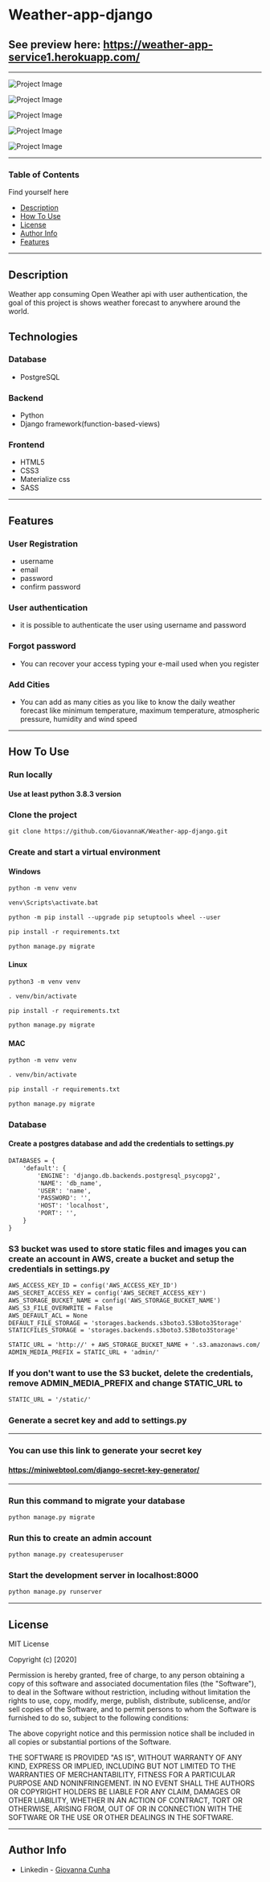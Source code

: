 # Weather-app-django

## See preview here: https://weather-app-service1.herokuapp.com/
---
![Project Image](staticfiles/assets/img/landing_page.png)

![Project Image](staticfiles/assets/img/landing_page2.png)

![Project Image](staticfiles/assets/img/login.png)

![Project Image](staticfiles/assets/img/register.png)

![Project Image](staticfiles/assets/img/forgot-password.png)


---

### Table of Contents
Find yourself here

- [Description](#description)
- [How To Use](#how-to-use)
- [License](#license)
- [Author Info](#author-info)
- [Features](#Features)

---

## Description
Weather app consuming Open Weather api with user authentication, the goal of this project is shows weather forecast to anywhere around the world.

## Technologies

### Database
- PostgreSQL
### Backend
- Python
- Django framework(function-based-views)
### Frontend
- HTML5
- CSS3
- Materialize css
- SASS

---
## Features

### User Registration
- username
- email
- password
- confirm password


### User authentication
- it is possible to authenticate the user using username and password

### Forgot password
- You can recover your access typing your e-mail used when you register

### Add Cities
- You can add as many cities as you like to know the daily weather forecast like minimum temperature, maximum temperature, atmospheric pressure,
humidity and wind speed

---

## How To Use

### Run locally
#### Use at least python 3.8.3 version
### Clone the project

```html
git clone https://github.com/GiovannaK/Weather-app-django.git
```
### Create and start a virtual environment

#### Windows
```html
python -m venv venv

venv\Scripts\activate.bat

python -m pip install --upgrade pip setuptools wheel --user

pip install -r requirements.txt

python manage.py migrate
```

#### Linux

```html
python3 -m venv venv

. venv/bin/activate

pip install -r requirements.txt

python manage.py migrate
```

#### MAC

```html
python -m venv venv

. venv/bin/activate

pip install -r requirements.txt

python manage.py migrate
```

### Database

#### Create a postgres database and add the credentials to settings.py

```html
DATABASES = {
    'default': {
        'ENGINE': 'django.db.backends.postgresql_psycopg2',
        'NAME': 'db_name',
        'USER': 'name',
        'PASSWORD': '',
        'HOST': 'localhost',
        'PORT': '',
    }
}
```
### S3 bucket was used to store static files and images you can create an account in AWS, create a bucket and setup the credentials in settings.py

```html
AWS_ACCESS_KEY_ID = config('AWS_ACCESS_KEY_ID')
AWS_SECRET_ACCESS_KEY = config('AWS_SECRET_ACCESS_KEY')
AWS_STORAGE_BUCKET_NAME = config('AWS_STORAGE_BUCKET_NAME')
AWS_S3_FILE_OVERWRITE = False
AWS_DEFAULT_ACL = None
DEFAULT_FILE_STORAGE = 'storages.backends.s3boto3.S3Boto3Storage'
STATICFILES_STORAGE = 'storages.backends.s3boto3.S3Boto3Storage'

STATIC_URL = 'http://' + AWS_STORAGE_BUCKET_NAME + '.s3.amazonaws.com/'
ADMIN_MEDIA_PREFIX = STATIC_URL + 'admin/'
```
### If you don't want to use the S3 bucket, delete the credentials, remove ADMIN_MEDIA_PREFIX and change STATIC_URL to 

```html
STATIC_URL = '/static/'
```
### Generate a secret key and add to settings.py
---
### You can use this link to generate your secret key
#### https://miniwebtool.com/django-secret-key-generator/
---
### Run this command to migrate your database

```html
python manage.py migrate
```
### Run this to create an admin account

```html
python manage.py createsuperuser
```
### Start the development server in localhost:8000

```html
python manage.py runserver
```


---


## License

MIT License

Copyright (c) [2020]

Permission is hereby granted, free of charge, to any person obtaining a copy
of this software and associated documentation files (the "Software"), to deal
in the Software without restriction, including without limitation the rights
to use, copy, modify, merge, publish, distribute, sublicense, and/or sell
copies of the Software, and to permit persons to whom the Software is
furnished to do so, subject to the following conditions:

The above copyright notice and this permission notice shall be included in all
copies or substantial portions of the Software.

THE SOFTWARE IS PROVIDED "AS IS", WITHOUT WARRANTY OF ANY KIND, EXPRESS OR
IMPLIED, INCLUDING BUT NOT LIMITED TO THE WARRANTIES OF MERCHANTABILITY,
FITNESS FOR A PARTICULAR PURPOSE AND NONINFRINGEMENT. IN NO EVENT SHALL THE
AUTHORS OR COPYRIGHT HOLDERS BE LIABLE FOR ANY CLAIM, DAMAGES OR OTHER
LIABILITY, WHETHER IN AN ACTION OF CONTRACT, TORT OR OTHERWISE, ARISING FROM,
OUT OF OR IN CONNECTION WITH THE SOFTWARE OR THE USE OR OTHER DEALINGS IN THE
SOFTWARE.



---

## Author Info

- Linkedin - [Giovanna Cunha](https://www.linkedin.com/in/giovanna-cunha-4989b81b2/)


